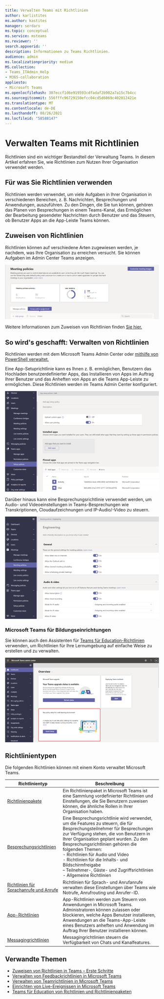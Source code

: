 ```yaml
---
title: Verwalten Teams mit Richtlinien
author: karlistites
ms.author: kastites
manager: serdars
ms.topic: conceptual
ms.service: msteams
ms.reviewer: ''
search.appverid: ''
description: Informationen zu Teams Richtlinien.
audience: admin
ms.localizationpriority: medium
MS.collection:
- Teams_ITAdmin_Help
- M365-collaboration
appliesto:
- Microsoft Teams
ms.openlocfilehash: 307eccf1d6e919593cdfadaf2b902a7a15c7b4cc
ms.sourcegitcommit: 556fffc96729150efcc04cd5d6069c402012421e
ms.translationtype: MT
ms.contentlocale: de-DE
ms.lasthandoff: 08/26/2021
ms.locfileid: "58588147"
---
```

# <a name="manage-teams-with-policies"></a>Verwalten Teams mit Richtlinien

Richtlinien sind ein wichtiger Bestandteil der Verwaltung Teams. In diesem Artikel erfahren Sie, wie Richtlinien zum Nutzen Ihrer Organisation verwendet werden.

## <a name="what-you-use-policies-for"></a>Für was Sie Richtlinien verwenden

Richtlinien werden verwendet, um viele Aufgaben in Ihrer Organisation in verschiedenen Bereichen, z. B. Nachrichten, Besprechungen und Anwendungen, auszuführen. Zu den Dingen, die Sie tun können, gehören das Planen von Besprechungen in einem Teams-Kanal, das Ermöglichen der Bearbeitung gesendeter Nachrichten durch Benutzer und das Steuern, ob Benutzer Apps an die App-Leiste Teams können.

## <a name="how-to-assign-policies"></a>Zuweisen von Richtlinien

Richtlinien können auf verschiedene Arten zugewiesen werden, je nachdem, was Ihre Organisation zu erreichen versucht. Sie können Aufgaben im Admin Center Teams anzeigen.

![Screenshot der Gruppenrichtlinienzuweisung](media/group-policy-assignment.png)

Weitere Informationen zum Zuweisen von Richtlinien finden [Sie hier.](policy-assignment-overview.md)

## <a name="how-to-manage-policies"></a>So wird's geschafft: Verwalten von Richtlinien

Richtlinien werden mit dem Microsoft Teams Admin Center oder [mithilfe von PowerShell verwaltet.](./teams-powershell-managing-teams.md#manage-policies-via-powershell)

Eine App-Setuprichtlinie kann es Ihnen z. B. ermöglichen, Benutzern das Hochladen benutzerdefinierter Apps, das Installieren von Apps im Auftrag Ihrer Benutzer und das Anheften von Apps an die Teams App-Leiste zu ermöglichen. Diese Richtlinien werden im Teams Admin Center konfiguriert.

![Screenshot der App-Setuprichtlinie.](media/app-setup-policy.png)

Darüber hinaus kann eine Besprechungsrichtlinie verwendet werden, um Audio- und Videoeinstellungen in Teams-Besprechungen wie Transkriptionen, Cloudaufzeichnungen und IP-Audio/-Video zu steuern.

![Screenshot der Besprechungsrichtlinie.](media/engineering-meeting-policy.png)

### <a name="teams-for-education"></a>Microsoft Teams für Bildungseinrichtungen

Sie können auch den Assistenten für [Teams für Education-Richtlinien](easy-policy-setup-edu.md) verwenden, um Richtlinien für Ihre Lernumgebung auf einfache Weise zu erstellen und zu verwalten.

![Screenshot des Teams für Education-Richtlinien-Assistenten](media/easy-policy-setup-quick-setup.png)

## <a name="types-of-policies"></a>Richtlinientypen

Die folgenden Richtlinien können mit einem Konto verwaltet Microsoft Teams.

Richtlinientyp | Beschreibung
------------|------------
[Richtlinienpakete](manage-policy-packages.md) | Ein Richtlinienpaket in Microsoft Teams ist eine Sammlung vordefinierter Richtlinien und Einstellungen, die Sie Benutzern zuweisen können, die ähnliche Rollen in Ihrer Organisation haben.
[Besprechungsrichtlinien](meeting-policies-in-teams.md) | Eine Besprechungsrichtlinie wird verwendet, um die Features zu steuern, die für Besprechungsteilnehmer für Besprechungen zur Verfügung stehen, die von Benutzern in Ihrer Organisation geplant wurden. Zu den Besprechungsrichtlinien gehören die folgenden Themen:<br> - Richtlinien für Audio und Video<br> - Richtlinien für die Inhalts- und Bildschirmfreigabe<br> – Teilnehmer-, Gäste- und Zugriffsrichtlinien<br> - Allgemeine Richtlinien
[Richtlinien für Sprachanrufe und Anrufe](voice-and-calling-policies.md)| Richtlinien für Sprach- und Anrufanrufe verwalten diese Einstellungen über Teams wie Notrufe, Anrufrouting und Anrufer-ID.
[App-Richtlinien](app-policies.md)| App-Richtlinien werden zum Steuern von Anwendungen in Microsoft Teams. Administratoren können zulassen oder blockieren, welche Apps Benutzer installieren, Anwendungen an die Teams-App-Leiste eines Benutzers anheften und Anwendung im Auftrag Ihrer Benutzer installieren können.
[Messagingrichtlinien](messaging-policies-in-teams.md)| Messagingrichtlinien steuern die Verfügbarkeit von Chats und Kanalfeatures.

## <a name="related-topics"></a>Verwandte Themen

* [Zuweisen von Richtlinien in Teams – Erste Schritte](policy-assignment-overview.md)
* [Verwalten von Feedbackrichtlinien in Microsoft Teams](manage-feedback-policies-in-teams.md)
* [Verwalten von Teamrichtlinien in Microsoft Teams](teams-policies.md)
* [Einrichten von Live-Ereignissen in Microsoft Teams](teams-live-events/set-up-for-teams-live-events.md)
* [Teams für Education von Richtlinien und Richtlinienpaketen](policy-packages-edu.md)